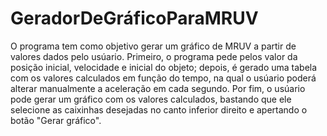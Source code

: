# GeradorDeGráficoParaMRUV
O programa tem como objetivo gerar um gráfico de MRUV a partir de valores dados pelo usúario. Primeiro, o programa pede pelos valor da posição inicial, velocidade e inicial do objeto; depois, é gerado uma tabela com os valores calculados em função do tempo, na qual o usúario poderá alterar manualmente a aceleração em cada segundo. Por fim, o usúario pode gerar um gráfico com os valores calculados, bastando que ele selecione as caixinhas desejadas no canto inferior direito e apertando o botão "Gerar gráfico".
